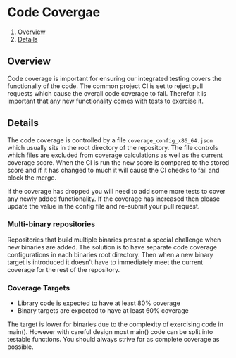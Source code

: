 # Code Covergae

1. [Overview](#overview)
2. [Details](#details)

## Overview

Code coverage is important for ensuring our integrated testing covers
the functionally of the code. The common project CI is set to reject
pull requests which cause the overall code coverage to fall. Therefor
it is important that any new functionality comes with tests to
exercise it.

## Details

The code coverage is controlled by a file
`coverage_config_x86_64.json` which usually sits in the root directory
of the repository. The file controls which files are excluded from
coverage calculations as well as the current coverage score. When the
CI is run the new score is compared to the stored score and if it
has changed to much it will cause the CI checks to fail and block the
merge.

If the coverage has dropped you will need to add some more tests to
cover any newly added functionality. If the coverage has increased
then please update the value in the config file and re-submit your
pull request.

### Multi-binary repositories

Repositories that build multiple binaries present a special challenge
when new binaries are added. The solution is to have separate code
coverage configurations in each binaries root directory. Then when a
new binary target is introduced it doesn't have to immediately meet the
current coverage for the rest of the repository.

### Coverage Targets

* Library code is expected to have at least 80% coverage
* Binary targets are expected to have at least 60% coverage

The target is lower for binaries due to the complexity of exercising
code in main(). However with careful design most main() code can be
split into testable functions. You should always strive for as
complete coverage as possible.
